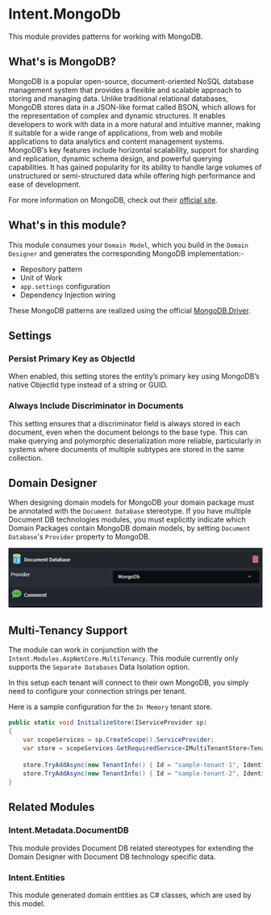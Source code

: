 ﻿# Intent.MongoDb

This module provides patterns for working with MongoDB.

## What's is MongoDB?

MongoDB is a popular open-source, document-oriented NoSQL database management system that provides a flexible and scalable approach to storing and managing data. Unlike traditional relational databases, MongoDB stores data in a JSON-like format called BSON, which allows for the representation of complex and dynamic structures. It enables developers to work with data in a more natural and intuitive manner, making it suitable for a wide range of applications, from web and mobile applications to data analytics and content management systems. MongoDB's key features include horizontal scalability, support for sharding and replication, dynamic schema design, and powerful querying capabilities. It has gained popularity for its ability to handle large volumes of unstructured or semi-structured data while offering high performance and ease of development.

For more information on MongoDB, check out their [official site](https://www.mongodb.com/).

## What's in this module?

This module consumes your `Domain Model`, which you build in the `Domain Designer` and generates the corresponding MongoDB implementation:-

* Repository pattern
* Unit of Work
* `app.settings` configuration
* Dependency Injection wiring

These MongoDB patterns are realized using the official [MongoDB.Driver](https://www.mongodb.com/docs/drivers/csharp/current/).

## Settings

### Persist Primary Key as ObjectId

When enabled, this setting stores the entity’s primary key using MongoDB’s native ObjectId type instead of a string or GUID.

### Always Include Discriminator in Documents

This setting ensures that a discriminator field is always stored in each document, even when the document belongs to the base type.
This can make querying and polymorphic deserialization more reliable, particularly in systems where documents of multiple subtypes are stored in the same collection.

## Domain Designer

When designing domain models for MongoDB your domain package must be annotated with the `Document Database` stereotype. If you have multiple Document DB technologies modules, you must explicitly indicate which Domain Packages contain MongoDB domain models, by setting `Document Database`'s `Provider` property to MongoDB.

![Configure MongoDB provider](images/db-provider-mongo-db.png)

## Multi-Tenancy Support

The module can work in conjunction with the `Intent.Modules.AspNetCore.MultiTenancy`. This module currently only supports the `Separate Databases` Data Isolation option.

In this setup each tenant will connect to their own MongoDB, you simply need to configure your connection strings per tenant.

Here is a sample configuration for the `In Memory` tenant store.

```csharp
public static void InitializeStore(IServiceProvider sp)
{
    var scopeServices = sp.CreateScope().ServiceProvider;
    var store = scopeServices.GetRequiredService<IMultiTenantStore<TenantInfo>>();

    store.TryAddAsync(new TenantInfo() { Id = "sample-tenant-1", Identifier = "tenant1", Name = "Tenant 1", MongoDbConnection = "mongodb://localhost/MongoDbMultiTenancySeparateDb-tenant1" }).Wait();
    store.TryAddAsync(new TenantInfo() { Id = "sample-tenant-2", Identifier = "tenant2", Name = "Tenant 2", MongoDbConnection = "mongodb://localhost/MongoDbMultiTenancySeparateDb-tenant2" }).Wait();
}
```

## Related Modules

### Intent.Metadata.DocumentDB

This module provides Document DB related stereotypes for extending the Domain Designer with Document DB technology specific data.

### Intent.Entities

This module generated domain entities as C# classes, which are used by this model.
